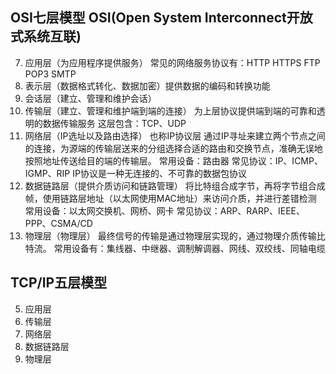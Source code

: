 ## OSI七层模型 OSI(Open System Interconnect开放式系统互联)
7. 应用层（为应用程序提供服务）
常见的网络服务协议有：HTTP HTTPS FTP POP3 SMTP
6. 表示层（数据格式转化、数据加密）提供数据的编码和转换功能
5. 会话层（建立、管理和维护会话）
4. 传输层（建立、管理和维护端到端的连接） 为上层协议提供端到端的可靠和透明的数据传输服务
这层包含：TCP、UDP
3. 网络层（IP选址以及路由选择） 也称IP协议层
通过IP寻址来建立两个节点之间的连接，为源端的传输层送来的分组选择合适的路由和交换节点，准确无误地按照地址传送给目的端的传输层。
常用设备：路由器
常见协议：IP、ICMP、IGMP、RIP
IP协议是一种无连接的、不可靠的数据包协议
2. 数据链路层（提供介质访问和链路管理）
将比特组合成字节，再将字节组合成帧，使用链路层地址（以太网使用MAC地址）来访问介质，并进行差错检测
常用设备：以太网交换机、网桥、网卡
常见协议：ARP、RARP、IEEE、PPP、CSMA/CD
1. 物理层（物理层）
最终信号的传输是通过物理层实现的，通过物理介质传输比特流。
常用设备有：集线器、中继器、调制解调器、网线、双绞线、同轴电缆

## TCP/IP五层模型
5. 应用层
4. 传输层
3. 网络层
2. 数据链路层
1. 物理层
